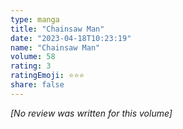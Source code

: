 ```yaml
---
type: manga
title: "Chainsaw Man"
date: "2023-04-18T10:23:19"
name: "Chainsaw Man"
volume: 58
rating: 3
ratingEmoji: ⭐️⭐️⭐️
share: false
---
```


*[No review was written for this volume]*
